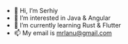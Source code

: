 - 👋 Hi, I’m Serhiy
- 👀 I’m interested in Java & Angular
- 🌱 I’m currently learning Rust & Flutter
- 📫 My email is mrlanu@gmail.com

<!---
mrlanu/mrlanu is a ✨ special ✨ repository because its `README.md` (this file) appears on your GitHub profile.
You can click the Preview link to take a look at your changes.
--->
